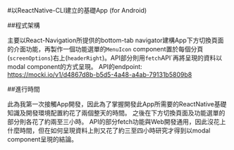 #以ReactNative-CLI建立的基礎App (for Android)

##程式架構

主要以React-Navigation所提供的bottom-tab navigator建構App下方切換頁面的介面功能，再製作一個功能選單的`MenuIcon` component置於每個分頁(`screenOptions`)右上(`headerRight`)。API部分則用`fetch`API`再將呈現的資料以modal component的方式呈現。
API的endpoint: https://mocki.io/v1/d4867d8b-b5d5-4a48-a4ab-79131b5809b8


##進行時間

此為我第一次接觸App開發，因此為了掌握開發此App所需要的ReactNative基礎知識及開發環境配置約花了兩個整天的時間。
之後在下方切換頁面及功能選單的部分則各花了約兩至三小時。
API的部分fetch功能與Web開發通用，因此沒花上什麼時間，但在如何呈現資料上則又花了約三至四小時研究才得到以modal component呈現的結論。

